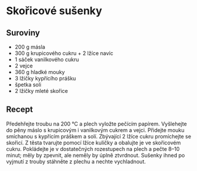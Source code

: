 # Skořicové sušenky

## Suroviny

* 200 g másla
* 300 g krupicového cukru + 2 lžíce navíc
* 1 sáček vanilkového cukru
* 2 vejce
* 360 g hladké mouky
* 3 lžičky kypřícího prášku
* špetka soli
* 2 lžičky mleté skořice

## Recept

Předehřejte troubu na 200 °C a plech vyložte pečícím papírem. Vyšlehejte do pěny
máslo s krupicovým i vanilkovým cukrem a vejci. Přidejte mouku smíchanou
s kypřícím práškem a solí. Zbývající 2 lžíce cukru promíchejte se skořicí.
Z těsta tvarujte pomocí lžíce kuličky a obalujte je ve skořicovém cukru. Pokládejte
je v dostatečných rozestupech na plech a pečte 8–10 minut; měly by zpevnit, ale
neměly by úplně ztvrdnout. Sušenky ihned po vyjmutí z trouby stáhněte z plechu
a nechte vychladnout.

